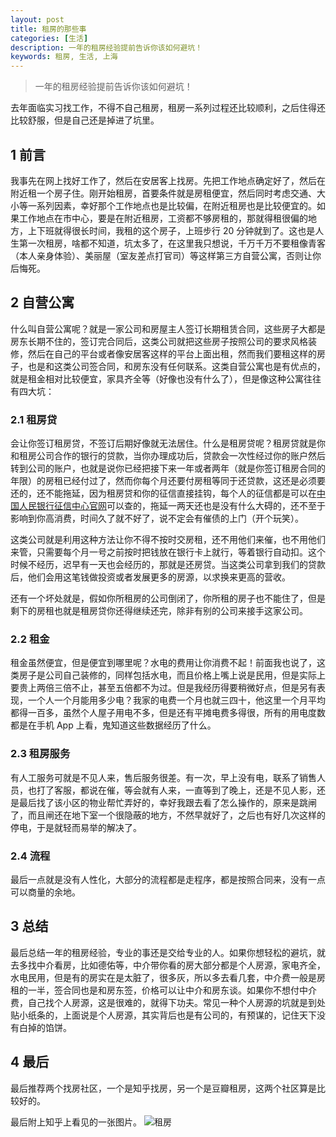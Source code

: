```yaml
---
layout: post
title: 租房的那些事
categories: [生活]
description: 一年的租房经验提前告诉你该如何避坑！
keywords: 租房, 生活, 上海
---
```


> 一年的租房经验提前告诉你该如何避坑！

去年面临实习找工作，不得不自己租房，租房一系列过程还比较顺利，之后住得还比较舒服，但是自己还是掉进了坑里。

## 1 前言

我事先在网上找好工作了，然后在安居客上找房。先把工作地点确定好了，然后在附近租一个房子住。刚开始租房，首要条件就是房租便宜，然后同时考虑交通、大小等一系列因素，幸好那个工作地点也是比较偏，在附近租房也是比较便宜的。如果工作地点在市中心，要是在附近租房，工资都不够房租的，那就得租很偏的地方，上下班就得很长时间，我租的这个房子，上班步行 20 分钟就到了。这也是人生第一次租房，啥都不知道，坑太多了，在这里我只想说，千万千万不要租像青客（本人亲身体验）、美丽屋（室友差点打官司）等这样第三方自营公寓，否则让你后悔死。

## 2 自营公寓

什么叫自营公寓呢？就是一家公司和房屋主人签订长期租赁合同，这些房子大都是房东长期不住的，签订完合同后，这类公司就把这些房子按照公司的要求风格装修，然后在自己的平台或者像安居客这样的平台上面出租，然而我们要租这样的房子，也是和这类公司签合同，和房东没有任何联系。这类自营公寓也是有优点的，就是租金相对比较便宜，家具齐全等（好像也没有什么了），但是像这种公寓往往有四大坑：

### 2.1 租房贷

会让你签订租房贷，不签订后期好像就无法居住。什么是租房贷呢？租房贷就是你和租房公司合作的银行的贷款，当你办理成功后，贷款会一次性经过你的账户然后转到公司的账户，也就是说你已经把接下来一年或者两年（就是你签订租房合同的年限）的房租已经付过了，然而你每个月还要付房租等同于还贷款，这还是必须要还的，还不能拖延，因为租房贷和你的征信直接挂钩，每个人的征信都是可以在[中国人民银行征信中心官网](http://www.pbccrc.org.cn/)可以查的，拖延一两天还也是没有什么大碍的，还不至于影响到你高消费，时间久了就不好了，说不定会有催债的上门（开个玩笑）。

这类公司就是利用这种方法让你不得不按时交房租，还不用他们来催，也不用他们来管，只需要每个月一号之前按时把钱放在银行卡上就行，等着银行自动扣。这个时候不经历，迟早有一天也会经历的，那就是还房贷。当这类公司拿到我们的贷款后，他们会用这笔钱做投资或者发展更多的房源，以求换来更高的营收。

还有一个坏处就是，假如你所租房的公司倒闭了，你所租的房子也不能住了，但是剩下的房租也就是租房贷你还得继续还完，除非有别的公司来接手这家公司。

### 2.2 租金

租金虽然便宜，但是便宜到哪里呢？水电的费用让你消费不起！前面我也说了，这类房子是公司自己装修的，同样包括水电，而且价格上嘴上说是民用，但是实际上要贵上两倍三倍不止，甚至五倍都不为过。但是我经历得要稍微好点，但是另有表现，一个人一个月能用多少电？我家的电费一个月也就三四十，他这里一个月平均都得一百多，虽然个人屋子用电不多，但是还有平摊电费多得很，所有的用电度数都是在手机 App 上看，鬼知道这些数据经历了什么。

### 2.3 租房服务

有人工服务可就是不见人来，售后服务很差。有一次，早上没有电，联系了销售人员，也打了客服，都说在催，等会就有人来，一直等到了晚上，还是不见人影，还是最后找了该小区的物业帮忙弄好的，幸好我跟去看了怎么操作的，原来是跳闸了，而且闸还在地下室一个很隐蔽的地方，不然早就好了，之后也有好几次这样的停电，于是就轻而易举的解决了。

### 2.4 流程

最后一点就是没有人性化，大部分的流程都是走程序，都是按照合同来，没有一点可以商量的余地。

## 3 总结

最后总结一年的租房经验，专业的事还是交给专业的人。如果你想轻松的避坑，就去多找中介看房，比如德佑等，中介带你看的房大部分都是个人房源，家电齐全，水电民用，但是有的房实在是太脏了，很多灰，所以多去看几套，中介费一般是房租的一半，签合同也是和房东签，价格可以让中介和房东谈。如果你不想付中介费，自己找个人房源，这是很难的，就得下功夫。常见一种个人房源的坑就是到处贴小纸条的，上面说是个人房源，其实背后也是有公司的，有预谋的，记住天下没有白掉的馅饼。

## 4 最后

最后推荐两个找房社区，一个是知乎找房，另一个是豆瓣租房，这两个社区算是比较好的。

最后附上知乎上看见的一张图片。
![租房](https://gcore.jsdelivr.net/gh/leewint/Images/blog/202206032246386-zufang.jpg)
